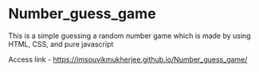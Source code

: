 # Number_guess_game
This is a simple guessing a random number game which is made by using HTML, CSS, and pure javascript

Access link - https://imsouvikmukherjee.github.io/Number_guess_game/
